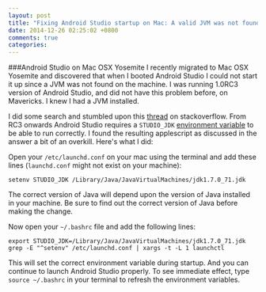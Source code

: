 ```yaml
---
layout: post
title: "Fixing Android Studio startup on Mac: A valid JVM was not found on this machine"
date: 2014-12-26 02:25:02 +0800
comments: true
categories:
---
```


###Android Studio on Mac OSX Yosemite
I recently migrated to Mac OSX Yosemite and discovered that when I booted Android Studio I could not start it up since a JVM was not found on the machine. I was running 1.0RC3 version of Android Studio, and did not have this problem before, on Mavericks. I knew I had a JVM installed.

I did some search and stumbled upon this [thread][1] on stackoverflow. From RC3 onwards Android Studio requires a `STUDIO_JDK` [environment variable][2] to be able to run correctly. I found the resulting applescript as discussed in the answer a bit of an overkill. Here's what I did:

Open your `/etc/launchd.conf` on your mac using the terminal and add these lines (`launchd.conf` might not exist on your machine):
```
setenv STUDIO_JDK /Library/Java/JavaVirtualMachines/jdk1.7.0_71.jdk

```
The correct version of Java will depend upon the version of Java installed in your machine. Be sure to find out the correct version of Java before making the change.

Now open your `~/.bashrc` file and add the following lines:

```
export STUDIO_JDK=/Library/Java/JavaVirtualMachines/jdk1.7.0_71.jdk
grep -E "^setenv" /etc/launchd.conf | xargs -t -L 1 launchctl
```
This will set the correct environment variable during startup. And you can continue to launch Android Studio properly. To see immediate effect, type `source ~/.bashrc` in your terminal to refresh the environment variables.

[1]: http://stackoverflow.com/questions/27369269/android-studio-was-unable-to-find-a-valid-jvm-related-to-mac-os
[2]: http://tools.android.com/recent/androidstudio1rc3_releasecandidate3released

